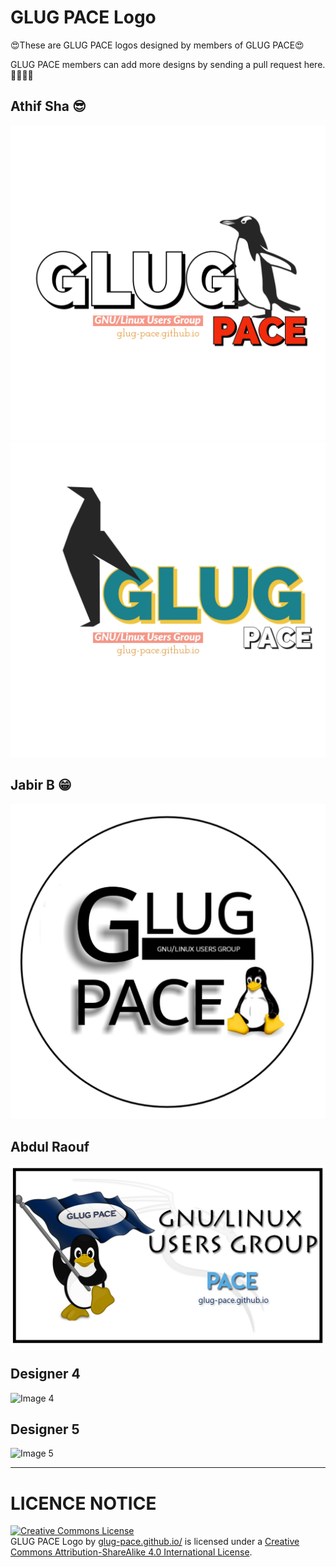 # GLUG PACE Logo

😍These are GLUG PACE logos designed by members of GLUG PACE😍

GLUG PACE members can add more designs by sending a pull request here.🎉🎉🎉🎉


## Athif Sha 😎
<img alt="ATHIF" src="Image/GLUG2.png"/>
<img alt="ATHIF" src="Image/GLUG3.jpeg"/>

## Jabir B 😁
<img alt="JABIR" src="Image/GLUG1.png" />

## Abdul Raouf
<img alt="Image 3" src="Image/sticker.jpg" />

## Designer 4
<img alt="Image 4" src="Image/pic4.png" />

## Designer 5
<img alt="Image 5" src="Image/pic5.png" />



-------------------------------------------------------------------------------------------------------------------------------------------
# LICENCE NOTICE

<a rel="license" href="http://creativecommons.org/licenses/by-sa/4.0/"><img alt="Creative Commons License" style="border-width:0" src="https://i.creativecommons.org/l/by-sa/4.0/88x31.png" /></a><br /><span xmlns:dct="http://purl.org/dc/terms/" href="http://purl.org/dc/dcmitype/StillImage" property="dct:title" rel="dct:type">GLUG PACE Logo</span> by <a xmlns:cc="http://creativecommons.org/ns#" href="glug-pace.tech/" property="cc:attributionName" rel="cc:attributionURL">glug-pace.github.io/</a> is licensed under a <a rel="license" href="http://creativecommons.org/licenses/by-sa/4.0/">Creative Commons Attribution-ShareAlike 4.0 International License</a>.
